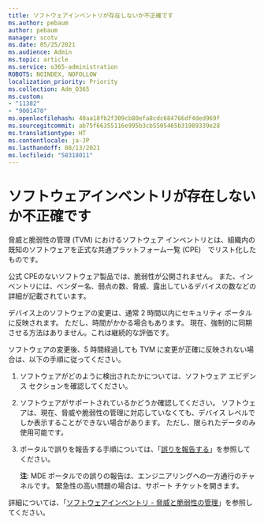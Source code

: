 ```yaml
---
title: ソフトウェアインベントリが存在しないか不正確です
ms.author: pebaum
author: pebaum
manager: scotv
ms.date: 05/25/2021
ms.audience: Admin
ms.topic: article
ms.service: o365-administration
ROBOTS: NOINDEX, NOFOLLOW
localization_priority: Priority
ms.collection: Adm_O365
ms.custom:
- "11382"
- "9001470"
ms.openlocfilehash: 40aa18fb2f309cb80efa8cdc684766df4ded969f
ms.sourcegitcommit: ab75f66355116e995b3cb5505465b31989339e28
ms.translationtype: HT
ms.contentlocale: ja-JP
ms.lasthandoff: 08/13/2021
ms.locfileid: "58318011"
---
```

# <a name="software-inventory-is-missing-or-inaccurate"></a>ソフトウェアインベントリが存在しないか不正確です

脅威と脆弱性の管理 (TVM) におけるソフトウェア インベントリとは、組織内の既知のソフトウェアを正式な共通プラットフォーム一覧 (CPE)　でリスト化したものです。

公式 CPEのないソフトウェア製品では、脆弱性が公開されません。 また、インベントリには、ベンダー名、弱点の数、脅威、露出しているデバイスの数などの詳細が記載されています。

デバイス上のソフトウェアの変更は、通常 2 時間以内にセキュリティ ポータルに反映されます。 ただし、時間がかかる場合もあります。 現在、強制的に同期させる方法はありません。これは継続的な評価です。

ソフトウェアの変更後、5 時間経過しても TVM に変更が正確に反映されない場合は、以下の手順に従ってください。

1. ソフトウェアがどのように検出されたかについては、ソフトウェア エビデンス セクションを確認してください。
1. ソフトウェアがサポートされているかどうか確認してください。 ソフトウェアは、現在、脅威や脆弱性の管理に対応していなくても、デバイス レベルでしか表示することができない場合があります。 ただし、限られたデータのみ使用可能です。
1. ポータルで誤りを報告する手順については、「[誤りを報告する](https://docs.microsoft.com/microsoft-365/security/defender-endpoint/tvm-software-inventory?view=o365-worldwide#report-inaccuracy)」を参照してください。
   
    **注**: MDE ポータルでの誤りの報告は、エンジニアリングへの一方通行のチャネルです。 緊急性の高い問題の場合は、サポート チケットを開きます。

詳細については、「[ソフトウェアインベントリ - 脅威と脆弱性の管理](https://docs.microsoft.com/microsoft-365/security/defender-endpoint/tvm-software-inventory)」を参照してください。